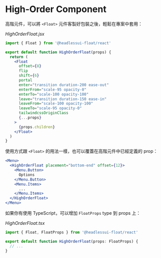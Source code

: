 # High-Order Component

高階元件，可以將 `<Float>` 元件客製好包裝之後，輕鬆在專案中套用：

*HighOrderFloat.jsx*
```jsx
import { Float } from '@headlessui-float/react'

export default function HighOrderFloat(props) {
  return (
    <Float
      offset={8}
      flip
      shift={6}
      portal
      enter="transition duration-200 ease-out"
      enterFrom="scale-95 opacity-0"
      enterTo="scale-100 opacity-100"
      leave="transition duration-150 ease-in"
      leaveFrom="scale-100 opacity-100"
      leaveTo="scale-95 opacity-0"
      tailwindcssOriginClass
      {...props}
    >
      {props.children}
    </Float>
  )
}
```

使用方式跟 `<Float>` 的用法一樣，也可以覆蓋在高階元件中已經定義的 prop：

```jsx
<Menu>
  <HighOrderFloat placement="bottom-end" offset={12}>
    <Menu.Button>
      Options
    </Menu.Button>
    <Menu.Items>
      ...
    </Menu.Items>
  </HighOrderFloat>
</Menu>
```

如果你有使用 TypeScript，可以增加 `FloatProps` type 到 props 上：

*HighOrderFloat.tsx*
```jsx
import { Float, FloatProps } from '@headlessui-float/react'

export default function HighOrderFloat(props: FloatProps) {
  // ...
}
```
